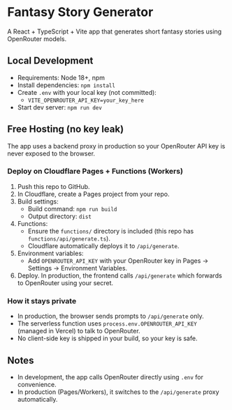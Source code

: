 # Fantasy Story Generator

A React + TypeScript + Vite app that generates short fantasy stories using OpenRouter models.

## Local Development

- Requirements: Node 18+, npm
- Install dependencies: `npm install`
- Create `.env` with your local key (not committed):
  - `VITE_OPENROUTER_API_KEY=your_key_here`
- Start dev server: `npm run dev`

## Free Hosting (no key leak)

The app uses a backend proxy in production so your OpenRouter API key is never exposed to the browser.

### Deploy on Cloudflare Pages + Functions (Workers)

1. Push this repo to GitHub.
2. In Cloudflare, create a Pages project from your repo.
3. Build settings:
   - Build command: `npm run build`
   - Output directory: `dist`
4. Functions:
   - Ensure the `functions/` directory is included (this repo has `functions/api/generate.ts`).
   - Cloudflare automatically deploys it to `/api/generate`.
5. Environment variables:
   - Add `OPENROUTER_API_KEY` with your OpenRouter key in Pages → Settings → Environment Variables.
6. Deploy. In production, the frontend calls `/api/generate` which forwards to OpenRouter using your secret.

### How it stays private

- In production, the browser sends prompts to `/api/generate` only.
- The serverless function uses `process.env.OPENROUTER_API_KEY` (managed in Vercel) to talk to OpenRouter.
- No client-side key is shipped in your build, so your key is safe.

## Notes

- In development, the app calls OpenRouter directly using `.env` for convenience.
- In production (Pages/Workers), it switches to the `/api/generate` proxy automatically.
